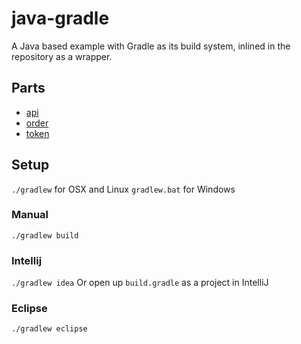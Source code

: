 # java-gradle

A Java based example with Gradle as its build system, inlined in the repository as a wrapper.

## Parts

* [api](api)
* [order](order)
* [token](token)

## Setup

`./gradlew` for OSX and Linux
`gradlew.bat` for Windows

### Manual

`./gradlew build`

### Intellij

`./gradlew idea`
Or open up `build.gradle` as a project in IntelliJ

### Eclipse

`./gradlew eclipse`
